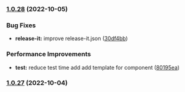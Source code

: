 ### [1.0.28](https://github.com/ismufang/v3-use/compare/v1.0.27...v1.0.28) (2022-10-05)

### Bug Fixes

- **release-it:** improve release-it.json ([30df4bb](https://github.com/ismufang/v3-use/commit/30df4bb6bf41130fbabf97c180fb548a82335d45))

### Performance Improvements

- **test:** reduce test time add add template for component ([80195ea](https://github.com/ismufang/v3-use/commit/80195ea5b6ebe111d561404c12a0eb3ca35e2d7f))

### [1.0.27](https://github.com/ismufang/v3-use/compare/v1.0.26...v1.0.27) (2022-10-04)
